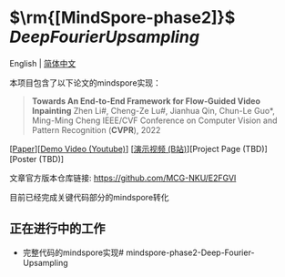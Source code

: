 

# $\rm{[MindSpore-phase2]}$ $Deep Fourier Upsampling$

English | [简体中文](https://github.com/MCG-NKU/E2FGVI/blob/master/README_zh-CN.md)

本项目包含了以下论文的mindspore实现：

> **Towards An End-to-End Framework for Flow-Guided Video Inpainting**
> Zhen Li#, Cheng-Ze Lu#, Jianhua Qin, Chun-Le Guo*, Ming-Ming Cheng
> IEEE/CVF Conference on Computer Vision and Pattern Recognition (**CVPR**), 2022

[[Paper](https://arxiv.org/abs/2204.02663)][[Demo Video (Youtube)](https://www.youtube.com/watch?v=N--qC3T2wc4)] [[演示视频 (B站)](https://www.bilibili.com/video/BV1Ta411n7eH?spm_id_from=333.999.0.0)][Project Page (TBD)] [Poster (TBD)]



文章官方版本仓库链接: https://github.com/MCG-NKU/E2FGVI



目前已经完成关键代码部分的mindspore转化



## 正在进行中的工作

-  完整代码的mindspore实现# mindspore-phase2-Deep-Fourier-Upsampling
